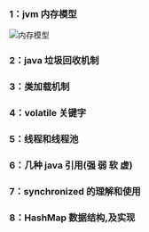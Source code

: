 ### 1：jvm 内存模型

![内存模型](https://github.com/woaigmz/java-study/blob/master/jvm%E5%86%85%E5%AD%98%E5%8C%BA%E5%9F%9F.png)

### 2：java 垃圾回收机制


### 3：类加载机制


### 4：volatile 关键字


### 5：线程和线程池


### 6：几种 java 引用(强 弱 软 虚)


### 7：synchronized 的理解和使用


### 8：HashMap 数据结构,及实现
